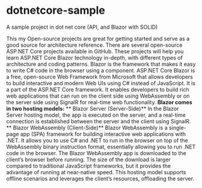 # dotnetcore-sample
A sample project in dot net core (API, and Blazor with SOLID)

This my Open-source projects are great for getting started and serve as a good source for architecture reference. There are several open-source ASP.NET Core projects available in GitHub. These projects will help you learn ASP.NET Core Blazor technology in-depth, with different types of architecture and coding patterns.
Blazor is the framework that makes it easy to write C# code in the browser using a component. 
ASP.NET Core Blazor is a free, open-source Web Framework from Microsoft that allows developers to build interactive and modern Web UIs using C# instead of JavaScript. It is a part of the ASP.NET Core framework. It enables developers to build rich web applications that can run on the client side using WebAssembly or on the server side using SignalR for real-time web functionality.
 **Blazor comes in two hosting models:**
** Blazor Server (Server-Side)**
 In the Blazor Server hosting model, the app is executed on the server, and a real-time connection is established between the server and the client using SignalR.
** Blazor WebAssembly (Client-Side)**
 Blazor WebAssembly is a single-page app (SPA) framework for building interactive web applications with .NET. It allows you to use C# and .NET to run in the browser on top of the WebAssembly binary instruction format, essentially allowing you to run .NET code in the browser.
The Blazor WebAssembly app is downloaded to the client’s browser before running. The size of the download is larger compared to traditional JavaScript frameworks, but it provides the advantage of running at near-native speed.
This hosting model supports offline scenarios and leverages the client’s resources, offloading the server.
 



